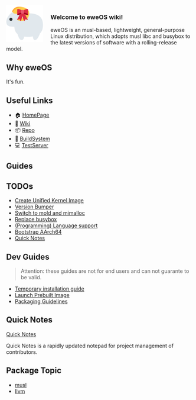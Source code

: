 <img src="/uploads/logo.png" alt="eweOS Logo" width="100" style="float: left; margin-right: 20px;"/>

### **Welcome to eweOS wiki!**

eweOS is an musl-based, lightweight, general-purpose Linux distribution, which adopts musl libc and busybox to the latest versions of software with a rolling-release model.

## Why eweOS

It's fun.

## Useful Links

* :house: [HomePage](https://os.ewe.moe)
* :notebook_with_decorative_cover: [Wiki](https://os-wiki.ewe.moe)
* :package: [Repo](https://os-repo.ewe.moe)
* :hammer: [BuildSystem](https://os-build.ewe.moe)
* :computer: [TestServer](https://os-test.ewe.moe)

## Guides

## TODOs

- [Create Unified Kernel Image](/todos/uni-kernel-image)
- [Version Bumper](/todos/version-bumper)
- [Switch to mold and mimalloc](/todos/switch-to-mold-mimalloc)
- [Replace busybox](/todos/replace-busybox)
- [(Programming) Language support](/todos/pl-support)
- [Bootstrap AArch64](/todos/bootstrap-aarch64)
- [Quick Notes](/quick-notes)

## Dev Guides

> Attention: these guides are not for end users and can not guarante to be valid.

- [Temporary installation guide](https://os-wiki.ewe.moe/temporary-installation-guide.md)
- [Launch Prebuilt Image](/guides/launch-prebuilt-image)
- [Packaging Guidelines](https://os-wiki.ewe.moe/Packaging%20guidelines.md)

## Quick Notes

[Quick Notes](/quick-notes)

Quick Notes is a rapidly updated notepad for project management of contributors.

## Package Topic

- [musl](/musl)
- [llvm](/llvm)